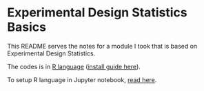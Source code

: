 # Experimental Design Statistics Basics

This README serves the notes for a module I took that is based on Experimental Design Statistics.

The codes is in [R language](https://en.wikipedia.org/wiki/R_(programming_language)) ([install guide here](https://courses.edx.org/courses/UTAustinX/UT.7.01x/3T2014/56c5437b88fa43cf828bff5371c6a924/)).

To setup R language in Jupyter notebook, [read here](https://developers.refinitiv.com/en/article-catalog/article/setup-jupyter-notebook-r).
